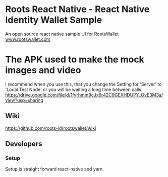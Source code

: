 # Roots React Native - React Native Identity Wallet Sample
An open source react native sample UI for RootsWallet
www.rootswallet.com

# The APK used to make the mock images and video
I recommend when you use this, that you change the Setting for 'Server' to 'Local Test Node' or you will be waiting a long time between calls.
https://drive.google.com/file/d/1fyrhmm9cJx6r42C9GEXHDUPY_OvE3M3a/view?usp=sharing

## Wiki
https://github.com/roots-id/rootswallet/wiki

## Developers
### Setup
Setup is straight forward react-native and yarn.
